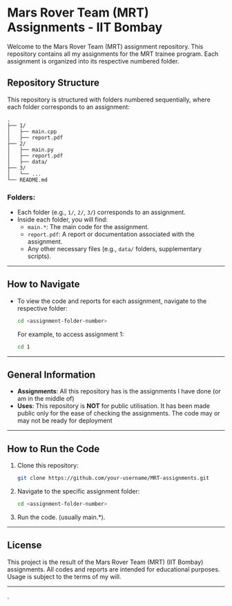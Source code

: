 
# Mars Rover Team (MRT) Assignments - IIT Bombay

Welcome to the Mars Rover Team (MRT) assignment repository. This repository contains all my assignments for the MRT trainee program. Each assignment is organized into its respective numbered folder.

## Repository Structure

This repository is structured with folders numbered sequentially, where each folder corresponds to an assignment:

```
.
├── 1/
│   ├── main.cpp
│   ├── report.pdf
├── 2/
│   ├── main.py
│   ├── report.pdf
│   ├── data/
├── 3/
│   └── ...
└── README.md
```

### Folders:
- Each folder (e.g., `1/`, `2/`, `3/`) corresponds to an assignment.
- Inside each folder, you will find:
  - `main.*`: The main code for the assignment.
  - `report.pdf`: A report or documentation associated with the assignment.
  - Any other necessary files (e.g., `data/` folders, supplementary scripts).

---

## How to Navigate

- To view the code and reports for each assignment, navigate to the respective folder:
  ```bash
  cd <assignment-folder-number>
  ```
  For example, to access assignment 1:
  ```bash
  cd 1
  ```


---

## General Information

- **Assignments**: All this repository has is the assignments I have done (or am in the middle of)
- **Uses**: This repository is **NOT** for public utilisation. It has been made public only for the ease of checking  the assignments. The code may or may not be ready for deployment  

---

## How to Run the Code

1. Clone this repository:
   ```bash
   git clone https://github.com/your-username/MRT-assignments.git
   ```
2. Navigate to the specific assignment folder:
   ```bash
   cd <assignment-folder-number>
   ```
3. Run the code. (usually main.*).

---

## License
This project is the result of the Mars Rover Team (MRT) (IIT Bombay) assignments. All codes and reports are intended for educational purposes. Usage is subject to the terms of my will.

---



.
